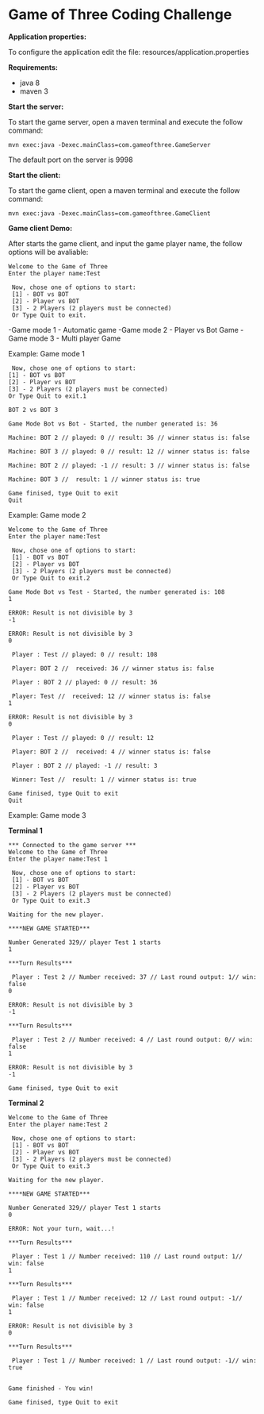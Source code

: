 # Game of Three Coding Challenge

**Application properties:**

To configure the application edit the file: resources/application.properties

**Requirements:**

- java 8 
- maven 3

**Start the server:**

To start the game server, open a maven terminal and execute the follow command:
```
mvn exec:java -Dexec.mainClass=com.gameofthree.GameServer
```
The default port on the server is 9998


**Start the client:**

To start the game client, open a maven terminal and execute the follow command:
```
mvn exec:java -Dexec.mainClass=com.gameofthree.GameClient
```

**Game client Demo:**

After starts the game client, and input the game player name, the follow options will be avaliable:
```
Welcome to the Game of Three
Enter the player name:Test

 Now, chose one of options to start:
 [1] - BOT vs BOT
 [2] - Player vs BOT
 [3] - 2 Players (2 players must be connected)
 Or Type Quit to exit.
 ``` 
 
 -Game mode 1 - Automatic game
 -Game mode 2 - Player vs Bot Game
 -Game mode 3 - Multi player Game

 Example: Game mode 1
 ```
  Now, chose one of options to start:
 [1] - BOT vs BOT
 [2] - Player vs BOT
 [3] - 2 Players (2 players must be connected)
 Or Type Quit to exit.1

BOT 2 vs BOT 3

Game Mode Bot vs Bot - Started, the number generated is: 36

 Machine: BOT 2 // played: 0 // result: 36 // winner status is: false

 Machine: BOT 3 // played: 0 // result: 12 // winner status is: false

 Machine: BOT 2 // played: -1 // result: 3 // winner status is: false

 Machine: BOT 3 //  result: 1 // winner status is: true

Game finised, type Quit to exit
Quit
```

Example: Game mode 2
```
Welcome to the Game of Three
Enter the player name:Test

 Now, chose one of options to start:
 [1] - BOT vs BOT
 [2] - Player vs BOT
 [3] - 2 Players (2 players must be connected)
 Or Type Quit to exit.2

Game Mode Bot vs Test - Started, the number generated is: 108
1

ERROR: Result is not divisible by 3
-1

ERROR: Result is not divisible by 3
0

 Player : Test // played: 0 // result: 108

 Player: BOT 2 //  received: 36 // winner status is: false

 Player : BOT 2 // played: 0 // result: 36

 Player: Test //  received: 12 // winner status is: false
1

ERROR: Result is not divisible by 3
0

 Player : Test // played: 0 // result: 12

 Player: BOT 2 //  received: 4 // winner status is: false

 Player : BOT 2 // played: -1 // result: 3

 Winner: Test //  result: 1 // winner status is: true

Game finised, type Quit to exit
Quit
```

Example: Game mode 3

**Terminal 1**

```
*** Connected to the game server ***
Welcome to the Game of Three
Enter the player name:Test 1

 Now, chose one of options to start:
 [1] - BOT vs BOT
 [2] - Player vs BOT
 [3] - 2 Players (2 players must be connected)
 Or Type Quit to exit.3

Waiting for the new player.

****NEW GAME STARTED***

Number Generated 329// player Test 1 starts
1

***Turn Results***

 Player : Test 2 // Number received: 37 // Last round output: 1// win: false
0

ERROR: Result is not divisible by 3
-1

***Turn Results***

 Player : Test 2 // Number received: 4 // Last round output: 0// win: false
1

ERROR: Result is not divisible by 3
-1

Game finised, type Quit to exit
```

**Terminal 2**
```
Welcome to the Game of Three
Enter the player name:Test 2

 Now, chose one of options to start:
 [1] - BOT vs BOT
 [2] - Player vs BOT
 [3] - 2 Players (2 players must be connected)
 Or Type Quit to exit.3

Waiting for the new player.

****NEW GAME STARTED***

Number Generated 329// player Test 1 starts
0

ERROR: Not your turn, wait...!

***Turn Results***

 Player : Test 1 // Number received: 110 // Last round output: 1// win: false
1

***Turn Results***

 Player : Test 1 // Number received: 12 // Last round output: -1// win: false
1

ERROR: Result is not divisible by 3
0

***Turn Results***

 Player : Test 1 // Number received: 1 // Last round output: -1// win: true


Game finished - You win!

Game finised, type Quit to exit

```

